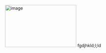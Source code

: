 <img width="233" height="140" alt="image" src="https://github.com/user-attachments/assets/4b8650e6-caa7-448e-a3ad-706eb018522f" />
fgdjhkld;l;ld
